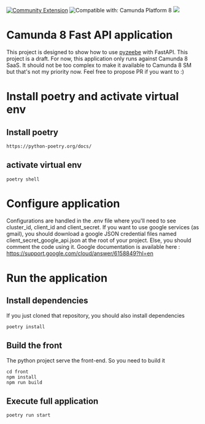 [![Community Extension](https://img.shields.io/badge/Community%20Extension-An%20open%20source%20community%20maintained%20project-FF4700)](https://github.com/camunda-community-hub/community)
![Compatible with: Camunda Platform 8](https://img.shields.io/badge/Compatible%20with-Camunda%20Platform%208-0072Ce)
[![](https://img.shields.io/badge/Lifecycle-Incubating-blue)](https://github.com/Camunda-Community-Hub/community/blob/main/extension-lifecycle.md#incubating-)

# Camunda 8 Fast API application

This project is designed to show how to use [pyzeebe](https://pyzeebe.readthedocs.io/en/stable/index.html) with FastAPI. This project is a draft. 
For now, this application only runs against Camunda 8 SaaS. It should not be too complex to make it available to Camunda 8 SM but that's not my priority now. Feel free to propose PR if you want to :)

# Install poetry and activate virtual env

## Install poetry
```
https://python-poetry.org/docs/
```

## activate virtual env
```
poetry shell
```
# Configure application
Configurations are handled in the .env file where you'll need to see cluster_id, client_id and client_secret.
If you want to use google services (as gmail), you should download a google JSON credential files named client_secret_google_api.json at the root of your project. Else, you should comment the code using it. Google documentation is available here : https://support.google.com/cloud/answer/6158849?hl=en

# Run the application

## Install dependencies
If you just cloned that repository, you should also install dependencies
```
poetry install
```

## Build the front
The python project serve the front-end. So you need to build it
```
cd front
npm install
npm run build
```

## Execute full application
```
poetry run start
```


